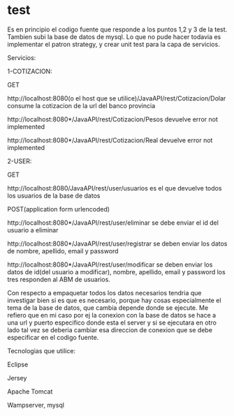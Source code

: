 # test
Es en principio el codigo fuente que responde a los puntos 1,2 y 3 de la test. Tambien subi la base de datos de mysql. Lo que no pude hacer todavia es implementar el patron strategy, y crear unit test para la capa de servicios.

Servicios:

1-COTIZACION:

GET

http://localhost:8080(o el host que se utilice)/JavaAPI/rest/Cotizacion/Dolar consume la cotizacion de la url del banco provincia

http://localhost:8080*/JavaAPI/rest/Cotizacion/Pesos devuelve error not implemented

http://localhost:8080*/JavaAPI/rest/Cotizacion/Real devuelve error not implemented

2-USER:

GET

http://localhost:8080/JavaAPI/rest/user/usuarios es el que devuelve todos los usuarios de la base de datos

POST(application form urlencoded)

http://localhost:8080*/JavaAPI/rest/user/eliminar se debe enviar el id del usuario a eliminar

http://localhost:8080*/JavaAPI/rest/user/registrar se deben enviar los datos de nombre, apellido, email y password

http://localhost:8080*/JavaAPI/rest/user/modificar se deben enviar los datos de id(del usuario a modificar), nombre, apellido, email y password los tres responden al ABM de usuarios.

Con respecto a empaquetar todos los datos necesarios tendria que investigar bien si es que es necesario, porque hay cosas especialmente el tema de la base de datos, que cambia depende donde se ejecute. Me refiero que en mi caso por ej la conexion con la base de datos se hace a una url y puerto especifico donde esta el server y si se ejecutara en otro lado tal vez se deberia cambiar esa direccion de conexion que se debe especificar en el codigo fuente.

Tecnologias que utilice:

Eclipse

Jersey

Apache Tomcat

Wampserver, mysql
